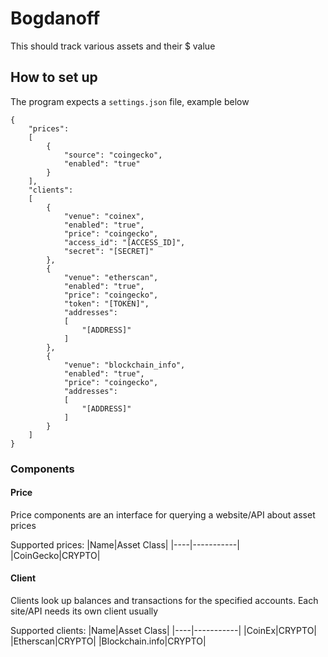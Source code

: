 Bogdanoff
======
This should track various assets and their $ value

## How to set up
The program expects a `settings.json` file, example below

```
{
    "prices":
    [
        {
            "source": "coingecko",
            "enabled": "true"
        }
    ],
    "clients":
    [
        {
            "venue": "coinex",
            "enabled": "true",
            "price": "coingecko",
            "access_id": "[ACCESS_ID]",
            "secret": "[SECRET]"
        },
        {
            "venue": "etherscan",
            "enabled": "true",
            "price": "coingecko",
            "token": "[TOKEN]",
            "addresses":
            [
                "[ADDRESS]"
            ]
        },
        {
            "venue": "blockchain_info",
            "enabled": "true",
            "price": "coingecko",
            "addresses":
            [
                "[ADDRESS]"
            ]
        }
    ]
}
```

### Components

#### Price
Price components are an interface for querying a website/API about asset prices

Supported prices:
|Name|Asset Class|
|----|-----------|
|CoinGecko|CRYPTO|

#### Client
Clients look up balances and transactions for the specified accounts.
Each site/API needs its own client usually

Supported clients:
|Name|Asset Class|
|----|-----------|
|CoinEx|CRYPTO|
|Etherscan|CRYPTO|
|Blockchain.info|CRYPTO|